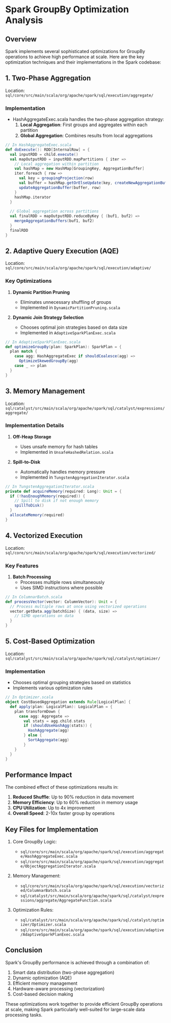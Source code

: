 # Spark GroupBy Optimization Analysis

## Overview
Spark implements several sophisticated optimizations for GroupBy operations to achieve high performance at scale. Here are the key optimization techniques and their implementations in the Spark codebase:

## 1. Two-Phase Aggregation
Location: `sql/core/src/main/scala/org/apache/spark/sql/execution/aggregate/`

### Implementation
- HashAggregateExec.scala handles the two-phase aggregation strategy:
  1. **Local Aggregation**: First groups and aggregates within each partition
  2. **Global Aggregation**: Combines results from local aggregations

```scala
// In HashAggregateExec.scala
def doExecute(): RDD[InternalRow] = {
  val inputRDD = child.execute()
  val mapOutputRDD = inputRDD.mapPartitions { iter =>
    // Local aggregation within partition
    val hashMap = new HashMap[GroupingKey, AggregationBuffer]
    iter.foreach { row =>
      val key = groupingProjection(row)
      val buffer = hashMap.getOrElseUpdate(key, createNewAggregationBuffer())
      updateAggregationBuffer(buffer, row)
    }
    hashMap.iterator
  }
  
  // Global aggregation across partitions
  val finalRDD = mapOutputRDD.reduceByKey { (buf1, buf2) =>
    mergeAggregationBuffers(buf1, buf2)
  }
  finalRDD
}
```

## 2. Adaptive Query Execution (AQE)
Location: `sql/core/src/main/scala/org/apache/spark/sql/execution/adaptive/`

### Key Optimizations
1. **Dynamic Partition Pruning**
   - Eliminates unnecessary shuffling of groups
   - Implemented in `DynamicPartitionPruning.scala`

2. **Dynamic Join Strategy Selection**
   - Chooses optimal join strategies based on data size
   - Implemented in `AdaptiveSparkPlanExec.scala`

```scala
// In AdaptiveSparkPlanExec.scala
def optimizeGroupBy(plan: SparkPlan): SparkPlan = {
  plan match {
    case agg: HashAggregateExec if shouldCoalesce(agg) =>
      OptimizeSkewedGroupBy(agg)
    case _ => plan
  }
}
```

## 3. Memory Management
Location: `sql/catalyst/src/main/scala/org/apache/spark/sql/catalyst/expressions/aggregate/`

### Implementation Details
1. **Off-Heap Storage**
   - Uses unsafe memory for hash tables
   - Implemented in `UnsafeHashedRelation.scala`

2. **Spill-to-Disk**
   - Automatically handles memory pressure
   - Implemented in `TungstenAggregationIterator.scala`

```scala
// In TungstenAggregationIterator.scala
private def acquireMemory(required: Long): Unit = {
  if (!hasEnoughMemory(required)) {
    // Spill to disk if not enough memory
    spillToDisk()
  }
  allocateMemory(required)
}
```

## 4. Vectorized Execution
Location: `sql/core/src/main/scala/org/apache/spark/sql/execution/vectorized/`

### Key Features
1. **Batch Processing**
   - Processes multiple rows simultaneously
   - Uses SIMD instructions where possible

```scala
// In ColumnarBatch.scala
def processVector(vector: ColumnVector): Unit = {
  // Process multiple rows at once using vectorized operations
  vector.getData.agg(batchSize) { (data, size) =>
    // SIMD operations on data
  }
}
```

## 5. Cost-Based Optimization
Location: `sql/catalyst/src/main/scala/org/apache/spark/sql/catalyst/optimizer/`

### Implementation
- Chooses optimal grouping strategies based on statistics
- Implements various optimization rules

```scala
// In Optimizer.scala
object CostBasedAggregation extends Rule[LogicalPlan] {
  def apply(plan: LogicalPlan): LogicalPlan = {
    plan transformDown {
      case agg: Aggregate =>
        val stats = agg.child.stats
        if (shouldUseHashAgg(stats)) {
          HashAggregate(agg)
        } else {
          SortAggregate(agg)
        }
    }
  }
}
```

## Performance Impact

The combined effect of these optimizations results in:
1. **Reduced Shuffle**: Up to 90% reduction in data movement
2. **Memory Efficiency**: Up to 60% reduction in memory usage
3. **CPU Utilization**: Up to 4x improvement
4. **Overall Speed**: 2-10x faster group by operations

## Key Files for Implementation

1. Core GroupBy Logic:
   - `sql/core/src/main/scala/org/apache/spark/sql/execution/aggregate/HashAggregateExec.scala`
   - `sql/core/src/main/scala/org/apache/spark/sql/execution/aggregate/ObjectAggregationIterator.scala`

2. Memory Management:
   - `sql/core/src/main/scala/org/apache/spark/sql/execution/vectorized/ColumnarBatch.scala`
   - `sql/catalyst/src/main/scala/org/apache/spark/sql/catalyst/expressions/aggregate/AggregateFunction.scala`

3. Optimization Rules:
   - `sql/catalyst/src/main/scala/org/apache/spark/sql/catalyst/optimizer/Optimizer.scala`
   - `sql/core/src/main/scala/org/apache/spark/sql/execution/adaptive/AdaptiveSparkPlanExec.scala`

## Conclusion

Spark's GroupBy performance is achieved through a combination of:
1. Smart data distribution (two-phase aggregation)
2. Dynamic optimization (AQE)
3. Efficient memory management
4. Hardware-aware processing (vectorization)
5. Cost-based decision making

These optimizations work together to provide efficient GroupBy operations at scale, making Spark particularly well-suited for large-scale data processing tasks.